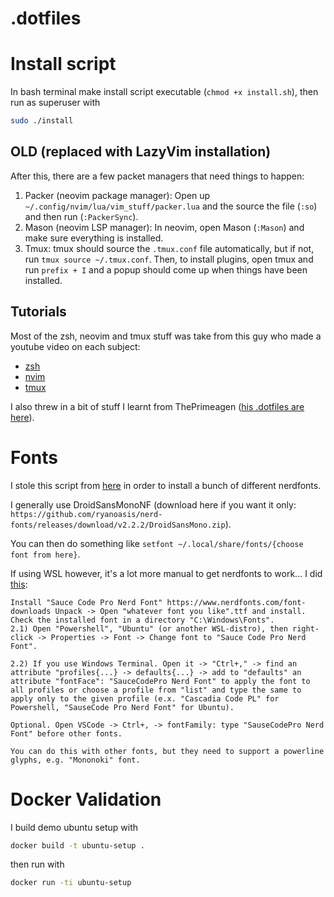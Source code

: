 # .dotfiles

# Install script

In bash terminal make install script executable (`chmod +x install.sh`), then run as superuser with

```bash
sudo ./install
```

## OLD (replaced with LazyVim installation)

After this, there are a few packet managers that need things to happen:

1. Packer (neovim package manager): Open up `~/.config/nvim/lua/vim_stuff/packer.lua` and the source the file (`:so`) and then run (`:PackerSync`).
2. Mason (neovim LSP manager): In neovim, open Mason (`:Mason`) and make sure everything is installed.
3. Tmux: tmux should source the `.tmux.conf` file automatically, but if not, run `tmux source ~/.tmux.conf`. Then, to install plugins, open tmux and run `prefix + I` and a popup should come up when things have been installed.

## Tutorials

Most of the zsh, neovim and tmux stuff was take from this guy who made a youtube video on each subject:

- [zsh](https://youtu.be/CF1tMjvHDRA)
- [nvim](https://youtu.be/vdn_pKJUda8)
- [tmux](https://youtu.be/U-omALWIBos)

I also threw in a bit of stuff I learnt from ThePrimeagen ([his .dotfiles are here](https://github.com/ThePrimeagen/.dotfiles)).

# Fonts

I stole this script from [here](https://gist.github.com/matthewjberger/7dd7e079f282f8138a9dc3b045ebefa0?permalink_comment_id=4005789#gistcomment-4005789) in order to install a bunch of different nerdfonts.

I generally use DroidSansMonoNF (download here if you want it only: `https://github.com/ryanoasis/nerd-fonts/releases/download/v2.2.2/DroidSansMono.zip`).

You can then do something like `setfont ~/.local/share/fonts/{choose font from here}`.

If using WSL however, it's a lot more manual to get nerdfonts to work... I did [this](https://superuser.com/a/1634999):

```
Install "Sauce Code Pro Nerd Font" https://www.nerdfonts.com/font-downloads Unpack -> Open "whatever font you like".ttf and install. Check the installed font in a directory "C:\Windows\Fonts".
2.1) Open "Powershell", "Ubuntu" (or another WSL-distro), then right-click -> Properties -> Font -> Change font to "Sauce Code Pro Nerd Font".

2.2) If you use Windows Terminal. Open it -> "Ctrl+," -> find an attribute "profiles{...} -> defaults{...} -> add to "defaults" an attribute "fontFace": "SauceCodePro Nerd Font" to apply the font to all profiles or choose a profile from "list" and type the same to apply only to the given profile (e.x. "Cascadia Code PL" for Powershell, "SauseCode Pro Nerd Font" for Ubuntu).

Optional. Open VSCode -> Ctrl+, -> fontFamily: type "SauseCodePro Nerd Font" before other fonts.

You can do this with other fonts, but they need to support a powerline glyphs, e.g. "Mononoki" font.
```

# Docker Validation

I build demo ubuntu setup with

```bash
docker build -t ubuntu-setup .
```

then run with

```bash
docker run -ti ubuntu-setup
```
